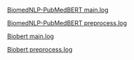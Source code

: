 [BiomedNLP-PubMedBERT main.log](https://gitlab.com/research.dimas/nlp_bert_relation_extraction/-/raw/main/output/logs/BiomedNLP-PubMedBERT-main.log)  

[BiomedNLP-PubMedBERT preprocess.log](https://gitlab.com/research.dimas/nlp_bert_relation_extraction/-/raw/main/output/logs/BiomedNLP-PubMedBERT-preprocess.log) 

[Biobert main.log](https://gitlab.com/research.dimas/nlp_bert_relation_extraction/-/raw/main/output/logs/Biobert-main.log) 

[Biobert preprocess.log](https://gitlab.com/research.dimas/nlp_bert_relation_extraction/-/raw/main/output/logs/Biobert-preprocess.log) 
